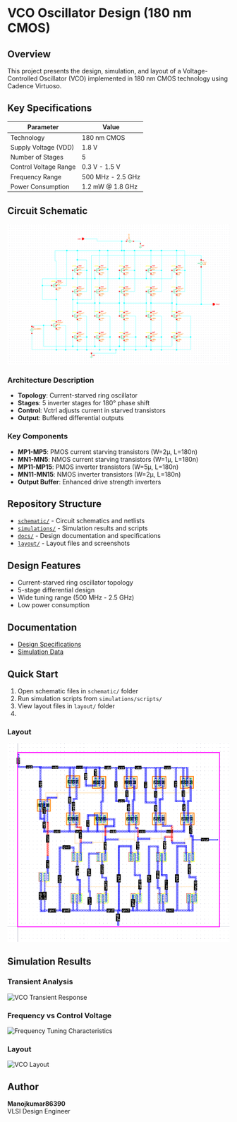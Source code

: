 # VCO Oscillator Design (180 nm CMOS)

## Overview
This project presents the design, simulation, and layout of a Voltage-Controlled Oscillator (VCO) implemented in 180 nm CMOS technology using Cadence Virtuoso.

## Key Specifications
| Parameter              | Value                     |
|------------------------|---------------------------|
| Technology             | 180 nm CMOS               |
| Supply Voltage (VDD)   | 1.8 V                     |
| Number of Stages       | 5                         |
| Control Voltage Range  | 0.3 V - 1.5 V             |
| Frequency Range        | 500 MHz - 2.5 GHz         |
| Power Consumption      | 1.2 mW @ 1.8 GHz          |

## Circuit Schematic

![VCO Schematic Diagram](schematic/vcoschematic.png)


### Architecture Description
- **Topology**: Current-starved ring oscillator
- **Stages**: 5 inverter stages for 180° phase shift
- **Control**: Vctrl adjusts current in starved transistors
- **Output**: Buffered differential outputs

### Key Components
- **MP1-MP5**: PMOS current starving transistors (W=2μ, L=180n)
- **MN1-MN5**: NMOS current starving transistors (W=1μ, L=180n)  
- **MP11-MP15**: PMOS inverter transistors (W=5μ, L=180n)
- **MN11-MN15**: NMOS inverter transistors (W=2μ, L=180n)
- **Output Buffer**: Enhanced drive strength inverters

## Repository Structure
- [`schematic/`](schematic/) - Circuit schematics and netlists
- [`simulations/`](simulations/) - Simulation results and scripts
- [`docs/`](docs/) - Design documentation and specifications
- [`layout/`](layout/) - Layout files and screenshots

## Design Features
- Current-starved ring oscillator topology
- 5-stage differential design
- Wide tuning range (500 MHz - 2.5 GHz)
- Low power consumption

## Documentation
- [Design Specifications](docs/design_specifications.md)
- [Simulation Data](simulations/vco_output_data.csv)

## Quick Start
1. Open schematic files in `schematic/` folder
2. Run simulation scripts from `simulations/scripts/`
3. View layout files in `layout/` folder
4. 
### Layout
![VCO Layout](layout/vcolayout.png)

## Simulation Results

### Transient Analysis
![VCO Transient Response](simulations/vco_graph11.png)

### Frequency vs Control Voltage
![Frequency Tuning Characteristics](simulations/vco_frequency_vs_vctrl.png)

### Layout
![VCO Layout](layout/vco_graph.png)

## Author
**Manojkumar86390**  
VLSI Design Engineer


